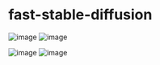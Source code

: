 # fast-stable-diffusion

![image](https://user-images.githubusercontent.com/98682258/215706126-30d9352e-3a26-4875-9d72-517f6fbca62d.png)
![image](https://user-images.githubusercontent.com/98682258/215706269-2d580a4a-1e47-4ae2-95be-709eccb724e7.png)


![image](https://user-images.githubusercontent.com/98682258/215705930-afe3a932-7c02-455e-aabe-39b89f79166d.png)
![image](https://user-images.githubusercontent.com/98682258/215706013-b5888407-a637-4799-8512-2e97a82f35b3.png)
